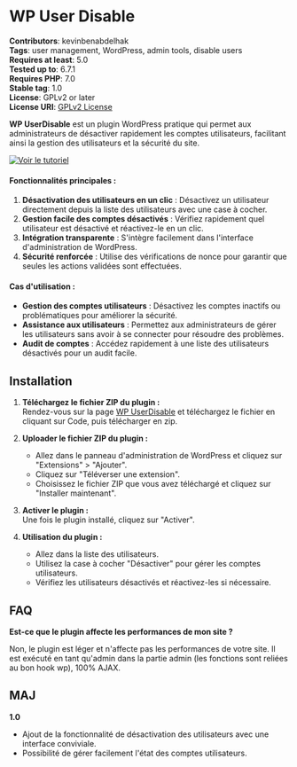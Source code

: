 # WP User Disable

**Contributors**: kevinbenabdelhak  
**Tags**: user management, WordPress, admin tools, disable users  
**Requires at least**: 5.0  
**Tested up to**: 6.7.1  
**Requires PHP**: 7.0  
**Stable tag**: 1.0  
**License**: GPLv2 or later  
**License URI**: [GPLv2 License](https://www.gnu.org/licenses/gpl-2.0.html)

**WP UserDisable** est un plugin WordPress pratique qui permet aux administrateurs de désactiver rapidement les comptes utilisateurs, facilitant ainsi la gestion des utilisateurs et la sécurité du site.

[![Voir le tutoriel](https://img.youtube.com/vi/beg8NcB2Mg8/hqdefault.jpg)](https://www.youtube.com/watch?v=beg8NcB2Mg8)


#### Fonctionnalités principales :

1. **Désactivation des utilisateurs en un clic** : Désactivez un utilisateur directement depuis la liste des utilisateurs avec une case à cocher.
2. **Gestion facile des comptes désactivés** : Vérifiez rapidement quel utilisateur est désactivé et réactivez-le en un clic.
3. **Intégration transparente** : S'intègre facilement dans l'interface d'administration de WordPress.
4. **Sécurité renforcée** : Utilise des vérifications de nonce pour garantir que seules les actions validées sont effectuées.

#### Cas d'utilisation :
- **Gestion des comptes utilisateurs** : Désactivez les comptes inactifs ou problématiques pour améliorer la sécurité.
- **Assistance aux utilisateurs** : Permettez aux administrateurs de gérer les utilisateurs sans avoir à se connecter pour résoudre des problèmes.
- **Audit de comptes** : Accédez rapidement à une liste des utilisateurs désactivés pour un audit facile.

## Installation

1. **Téléchargez le fichier ZIP du plugin :**  
   Rendez-vous sur la page [WP UserDisable](https://kevin-benabdelhak.fr/plugins/wp-user-disable/) et téléchargez le fichier en cliquant sur Code, puis télécharger en zip.

2. **Uploader le fichier ZIP du plugin :**
   - Allez dans le panneau d'administration de WordPress et cliquez sur "Extensions" > "Ajouter".
   - Cliquez sur "Téléverser une extension".
   - Choisissez le fichier ZIP que vous avez téléchargé et cliquez sur "Installer maintenant".

3. **Activer le plugin :**  
   Une fois le plugin installé, cliquez sur "Activer".

4. **Utilisation du plugin :**
   - Allez dans la liste des utilisateurs.
   - Utilisez la case à cocher "Désactiver" pour gérer les comptes utilisateurs.
   - Vérifiez les utilisateurs désactivés et réactivez-les si nécessaire.

## FAQ

**Est-ce que le plugin affecte les performances de mon site ?**

Non, le plugin est léger et n'affecte pas les performances de votre site. Il est exécuté en tant qu'admin dans la partie admin (les fonctions sont reliées au bon hook wp), 100% AJAX.

## MAJ

**1.0**  
* Ajout de la fonctionnalité de désactivation des utilisateurs avec une interface conviviale.
* Possibilité de gérer facilement l'état des comptes utilisateurs.
